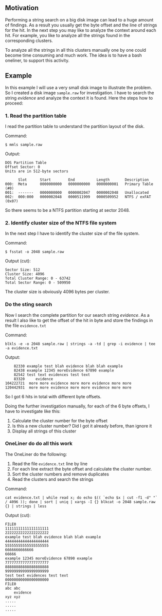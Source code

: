 ## Motivation

Performing a string search on a big disk image can lead to a huge amount of findings.
As a result you usually get the byte offset and the line of strings for the hit. In
the next step you may like to analyze the context around each hit. For example, you
like to analyze all the strings found in the corresponding clusters.

To analyze all the strings in all this clusters manually one by one could become time
consuming and much work. The idea is to have a bash oneliner, to support this activity.

## Example

In this example I will use a very small disk image to illustrate the problem. So I 
created a disk image ```sample.raw``` for investigation. I have to search the string 
*evidence* and analyze the context it is found. Here the steps how to proceed:

### 1. Read the partition table

I read the partition table to understand the partition layout of the disk.

Command:
~~~
$ mmls sample.raw
~~~
Output:
~~~
DOS Partition Table
Offset Sector: 0
Units are in 512-byte sectors

      Slot      Start        End          Length       Description
000:  Meta      0000000000   0000000000   0000000001   Primary Table (#0)
001:  -------   0000000000   0000002047   0000002048   Unallocated
002:  000:000   0000002048   0000511999   0000509952   NTFS / exFAT (0x07)
~~~

So there seems to be a NTFS partition starting at sector 2048.

### 2. Identify cluster size of the NTFS file system

In the next step I have to identify the cluster size of the file system.

Command:
~~~
$ fsstat -o 2048 sample.raw
~~~
Output (cut):
~~~
Sector Size: 512
Cluster Size: 4096
Total Cluster Range: 0 - 63742
Total Sector Range: 0 - 509950
~~~

The cluster size is obviously 4096 bytes per cluster.

### Do the sting search

Now I search the complete partition for our search string *evidence*. 
As a result I also like to get the offset of the hit in byte and store
the findings in the file ```evidence.txt```

Command:
~~~
blkls -e -o 2048 sample.raw | strings -a -td | grep -i evidence | tee -a evidence.txt
~~~
Output:
~~~
    82330 example test blah evidence blah blah example
    82438 example 12345 moreEvidence 67890 example
    82542 test text evidences test text
    83320     evidence
104222721  more more evidence more more evidence more more
120442931  more more evidence more more evidence more more
~~~

So I got 6 hits in total with different byte offsets.

Doing the further investigation manually, for each of the 6 byte offsets,
I have to investigate like this:
1. Calculate the cluster number for the byte offset
2. Is this a new cluster number? Did I got it already before, than ignore it
3. Display all strings of this cluster

### OneLiner do do all this work

The OneLiner do the following:
1. Read the file ```evidence.txt``` line by line
2. For each line extract the byte offset and calculate the cluster number.
3. Sort the cluster numbers and remove duplicates
4. Read the clusters and search the strings

Command:
~~~
cat evidence.txt | while read x; do echo $(( `echo $x | cut -f1 -d" "` / 4096 )); done | sort | uniq | xargs -I {} blkcat -o 2048 sample.raw {} | strings | less
~~~

Output (cut):
~~~
FILE0
11111111111111111111
22222222222222222222
example test blah evidence blah blah example
44444444444444444444
55555555555555555555
6666666666666
66666
example 12345 moreEvidence 67890 example
77777777777777777777
88888888888888888888
99999999999999999999
test text evidences test text
00000000000000000000 
FILE0
abc abc
    evidence
xyz xyz
.....
.....
.....
~~~






